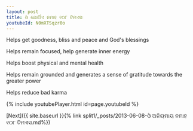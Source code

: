 ```yaml
---
layout: post
title: ଓଁ ଯୋଗିଁଏ ନମାହ ୧୦୮ ଟିମଏସ
youtubeId: N0mXTSqzr0o
---
```

 
 
Helps get goodness, bliss and peace and God's blessings
 
Helps remain focused, help generate inner energy 
 
Helps boost physical and mental health 
 
Helps remain grounded and generates a sense of gratitude towards the greater power 
 
Helps reduce bad karma
 
 
 
 


{% include youtubePlayer.html id=page.youtubeId %}
 
[Next]({{ site.baseurl }}{% link  split1/_posts/2013-06-08-ଓଁ ଅନିୟମାୟ ନମାହ  ୧୦୮ ଟିମଏସ.md%})
 
